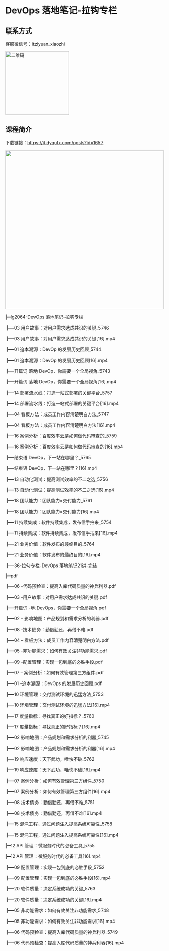 # DevOps 落地笔记-拉钩专栏

## 联系方式

客服微信号：itziyuan_xiaozhi

<img src="https://ziyuanyun.oss-cn-guangzhou.aliyuncs.com/common/20240614073449/666b82192834a.jpg" width="200" height="200" alt="二维码">

## 课程简介

下载链接：https://it.dyqufx.com/posts?id=1657

<img src="https://ziyuanyun.oss-cn-guangzhou.aliyuncs.com/yun/20240515183501/66448fd5489da.jpg" width="500" alt="">

  ┣━lg2064-DevOps 落地笔记-拉钩专栏

 ┣━03 用户故事：对用户需求达成共识的关键_5746

 ┣━03 用户故事：对用户需求达成共识的关键[16].mp4

 ┣━01 追本溯源：DevOp 的发展历史回顾_5744

 ┣━01 追本溯源：DevOp 的发展历史回顾[16].mp4

 ┣━开篇词 落地 DevOp，你需要一个全局视角_5743

 ┣━开篇词 落地 DevOp，你需要一个全局视角[16].mp4

 ┣━14 部署流水线：打造一站式部署的关键平台_5757

 ┣━14 部署流水线：打造一站式部署的关键平台[16].mp4

 ┣━04 看板方法：成员工作内容清楚明白方法_5747

 ┣━04 看板方法：成员工作内容清楚明白方法[16].mp4

 ┣━16 案例分析：百度效率云是如何做代码审查的_5759

 ┣━16 案例分析：百度效率云是如何做代码审查的[16].mp4

 ┣━结束语 DevOp，下一站在哪里？_5765

 ┣━结束语 DevOp，下一站在哪里？[16].mp4

 ┣━13 自动化测试：提高测试效率的不二之选_5756

 ┣━13 自动化测试：提高测试效率的不二之选[16].mp4

 ┣━18 团队能力：团队能力=交付能力_5761

 ┣━18 团队能力：团队能力=交付能力[16].mp4

 ┣━11 持续集成：软件持续集成，发布信手拈来_5754

 ┣━11 持续集成：软件持续集成，发布信手拈来[16].mp4

 ┣━21 业务价值：软件发布的最终目的_5764

 ┣━21 业务价值：软件发布的最终目的[16].mp4

 ┣━36-拉勾专栏-DevOps 落地笔记21讲-完结

 ┣━pdf

 ┣━06 -代码预检查：提高入库代码质量的神兵利器.pdf

 ┣━03 -用户故事：对用户需求达成共识的关键.pdf

 ┣━开篇词 -地 DevOps，你需要一个全局视角.pdf

 ┣━02 &#8211; 影响地图：产品规划和需求分析的利器.pdf

 ┣━08 -技术债务：勤借勤还，再借不难.pdf

 ┣━04 &#8211; 看板方法：成员工作内容清楚明白方法.pdf

 ┣━05 -非功能需求：如何有效关注非功能需求.pdf

 ┣━09 -配置管理：实现一包到底的必胜手段.pdf

 ┣━07 &#8211; 案例分析：如何有效管理第三方组件.pdf

 ┣━01 -追本溯源：DevOps 的发展历史回顾.pdf

 ┣━10 环境管理：交付测试环境的迅猛方法_5753

 ┣━10 环境管理：交付测试环境的迅猛方法[16].mp4

 ┣━17 度量指标：寻找真正的好指标？_5760

 ┣━17 度量指标：寻找真正的好指标？[16].mp4

 ┣━02 影响地图：产品规划和需求分析的利器_5745

 ┣━02 影响地图：产品规划和需求分析的利器[16].mp4

 ┣━19 响应速度：天下武功，唯快不破_5762

 ┣━19 响应速度：天下武功，唯快不破[16].mp4

 ┣━07 案例分析：如何有效管理第三方组件_5750

 ┣━07 案例分析：如何有效管理第三方组件[16].mp4

 ┣━08 技术债务：勤借勤还，再借不难_5751

 ┣━08 技术债务：勤借勤还，再借不难[16].mp4

 ┣━15 混沌工程，通过问题注入提高系统可靠性_5758

 ┣━15 混沌工程，通过问题注入提高系统可靠性[16].mp4

 ┣━12 API 管理：微服务时代的必备工具_5755

 ┣━12 API 管理：微服务时代的必备工具[16].mp4

 ┣━09 配置管理：实现一包到底的必胜手段_5752

 ┣━09 配置管理：实现一包到底的必胜手段[16].mp4

 ┣━20 软件质量：决定系统成功的关键_5763

 ┣━20 软件质量：决定系统成功的关键[16].mp4

 ┣━05 非功能需求：如何有效关注非功能需求_5748

 ┣━05 非功能需求：如何有效关注非功能需求[16].mp4

 ┣━06 代码预检查：提高入库代码质量的神兵利器_5749

 ┣━06 代码预检查：提高入库代码质量的神兵利器[16].mp4

  